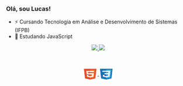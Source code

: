 ### Olá, sou Lucas!
- ⚡ Cursando Tecnologia em Análise e Desenvolvimento de Sistemas (IFPB) 
- 🌱 Estudando JavaScript


<div align="center">
  <a href="https://github.com/LucasMGarrido">
  <img height="170em" src="https://github-readme-stats.vercel.app/api?username=LucasMGarrido&show_icons=true&theme=nightowl&include_all_commits=true&count_private=true"/>
  <img height="169em" src="https://64.media.tumblr.com/a9f6322a8c9a7bc8b9c251c7e9077414/053aed5f906930bb-87/s500x750/7c88c97fdd36d27917bcb30a1b1ff38a1d074715.gifv"/>
</div>
  
##
  
  <div style="display: inline_block" align="center"><br>
  <img align="center" alt="HTML" height="30" width="40" src="https://raw.githubusercontent.com/devicons/devicon/master/icons/html5/html5-original.svg">
  <img align="center" alt="CSS" height="30" width="40" src="https://raw.githubusercontent.com/devicons/devicon/master/icons/css3/css3-original.svg">
</div>
  
##
